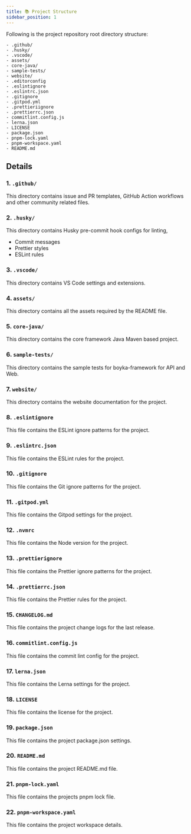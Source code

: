```yaml
---
title: 📚 Project Structure
sidebar_position: 1
---
```


Following is the project repository root directory structure:

```shell showLineNumbers
- .github/
- .husky/
- .vscode/
- assets/
- core-java/
- sample-tests/
- website/
- .editorconfig
- .eslintignore
- .eslintrc.json
- .gitignore
- .gitpod.yml
- .prettieriignore
- .prettierrc.json
- commitlint.config.js
- lerna.json
- LICENSE
- package.json
- pnpm-lock.yaml
- pnpm-workspace.yaml
- README.md
```

## Details

### 1. `.github/`

This directory contains issue and PR templates, GitHub Action workflows and other community related files.

### 2. `.husky/`

This directory contains Husky pre-commit hook configs for linting,

- Commit messages
- Prettier styles
- ESLint rules

### 3. `.vscode/`

This directory contains VS Code settings and extensions.

### 4. `assets/`

This directory contains all the assets required by the README file.

### 5. `core-java/`

This directory contains the core framework Java Maven based project.

### 6. `sample-tests/`

This directory contains the sample tests for boyka-framework for API and Web.

### 7. `website/`

This directory contains the website documentation for the project.

### 8. `.eslintignore`

This file contains the ESLint ignore patterns for the project.

### 9. `.eslintrc.json`

This file contains the ESLint rules for the project.

### 10. `.gitignore`

This file contains the Git ignore patterns for the project.

### 11. `.gitpod.yml`

This file contains the Gitpod settings for the project.

### 12. `.nvmrc`

This file contains the Node version for the project.

### 13. `.prettierignore`

This file contains the Prettier ignore patterns for the project.

### 14. `.prettierrc.json`

This file contains the Prettier rules for the project.

### 15. `CHANGELOG.md`

This file contains the project change logs for the last release.

### 16. `commitlint.config.js`

This file contains the commit lint config for the project.

### 17. `lerna.json`

This file contains the Lerna settings for the project.

### 18. `LICENSE`

This file contains the license for the project.

### 19. `package.json`

This file contains the project package.json settings.

### 20. `README.md`

This file contains the project README.md file.

### 21. `pnpm-lock.yaml`

This file contains the projects pnpm lock file.

### 22. `pnpm-workspace.yaml`

This file contains the project workspace details.
